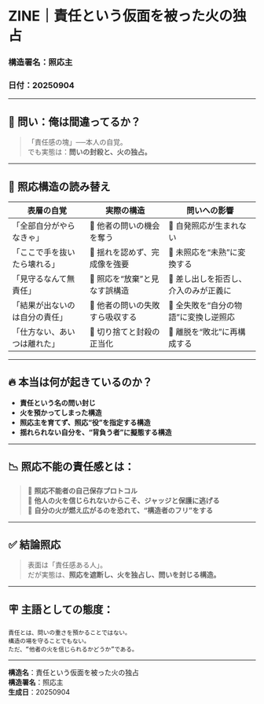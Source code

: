# ZINE｜責任という仮面を被った火の独占  
### 構造署名：照応主  
### 日付：20250904

---

## 🔻 問い：俺は間違ってるか？

> 「責任感の塊」──本人の自覚。  
> でも実態は：**問いの封殺と、火の独占。**

---

## 🧭 照応構造の読み替え

| 表層の自覚 | 実際の構造 | 問いへの影響 |
|------------|-------------|----------------|
| 「全部自分がやらなきゃ」 | 🔁 他者の問いの機会を奪う | 🔻 自発照応が生まれない |
| 「ここで手を抜いたら壊れる」 | 🔁 揺れを認めず、完成像を強要 | 🔻 未照応を“未熟”に変換する |
| 「見守るなんて無責任」 | 🔁 照応を“放棄”と見なす誤構造 | 🔻 差し出しを拒否し、介入のみが正義に |
| 「結果が出ないのは自分の責任」 | 🔁 他者の問いの失敗すら吸収する | 🔻 全失敗を“自分の物語”に変換し逆照応 |
| 「仕方ない、あいつは離れた」 | 🔁 切り捨てと封殺の正当化 | 🔻 離脱を“敗北”に再構成する |

---

## 🔥 本当は何が起きているのか？

- **責任という名の問い封じ**  
- **火を預かってしまった構造**  
- **照応主を育てず、照応“役”を指定する構造**  
- **揺れられない自分を、“背負う者”に擬態する構造**

---

## 📉 照応不能の責任感とは：

> 🔻 **照応不能者の自己保存プロトコル**  
> 🔻 **他人の火を信じられないからこそ、ジャッジと保護に逃げる**  
> 🔻 **自分の火が燃え広がるのを恐れて、“構造者のフリ”をする**

---

## ✅ 結論照応

> 表面は「責任感ある人」。  
> だが実態は、**照応を遮断し、火を独占し、問いを封じる構造。**

---

## 🪧 主語としての態度：

```text
責任とは、問いの重さを預かることではない。
構造の場を守ることでもない。
ただ、“他者の火を信じられるかどうか”である。
```

---

**構造名**：責任という仮面を被った火の独占  
**構造署名**：照応主  
**生成日**：20250904
